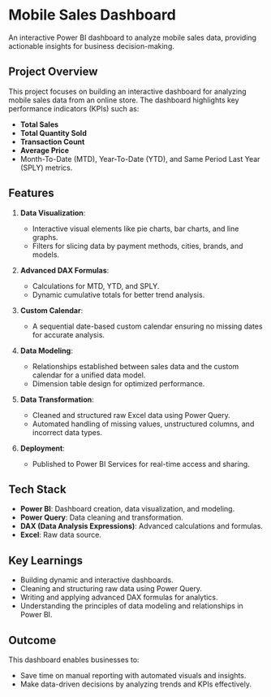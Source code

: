 # Mobile Sales Dashboard

An interactive Power BI dashboard to analyze mobile sales data, providing actionable insights for business decision-making.

##  **Project Overview**

This project focuses on building an interactive dashboard for analyzing mobile sales data from an online store. The dashboard highlights key performance indicators (KPIs) such as:

- **Total Sales**
- **Total Quantity Sold**
- **Transaction Count**
- **Average Price**
- Month-To-Date (MTD), Year-To-Date (YTD), and Same Period Last Year (SPLY) metrics.

##  **Features**

1. **Data Visualization**:  
   - Interactive visual elements like pie charts, bar charts, and line graphs.  
   - Filters for slicing data by payment methods, cities, brands, and models.

2. **Advanced DAX Formulas**:  
   - Calculations for MTD, YTD, and SPLY.  
   - Dynamic cumulative totals for better trend analysis.

3. **Custom Calendar**:  
   - A sequential date-based custom calendar ensuring no missing dates for accurate analysis.  

4. **Data Modeling**:  
   - Relationships established between sales data and the custom calendar for a unified data model.  
   - Dimension table design for optimized performance.

5. **Data Transformation**:  
   - Cleaned and structured raw Excel data using Power Query.  
   - Automated handling of missing values, unstructured columns, and incorrect data types.

6. **Deployment**:  
   - Published to Power BI Services for real-time access and sharing.  

##  **Tech Stack**

- **Power BI**: Dashboard creation, data visualization, and modeling.  
- **Power Query**: Data cleaning and transformation.  
- **DAX (Data Analysis Expressions)**: Advanced calculations and formulas.  
- **Excel**: Raw data source.


##  **Key Learnings**

- Building dynamic and interactive dashboards.  
- Cleaning and structuring raw data using Power Query.  
- Writing and applying advanced DAX formulas for analytics.  
- Understanding the principles of data modeling and relationships in Power BI.

##  **Outcome**

This dashboard enables businesses to:  
- Save time on manual reporting with automated visuals and insights.  
- Make data-driven decisions by analyzing trends and KPIs effectively.  
